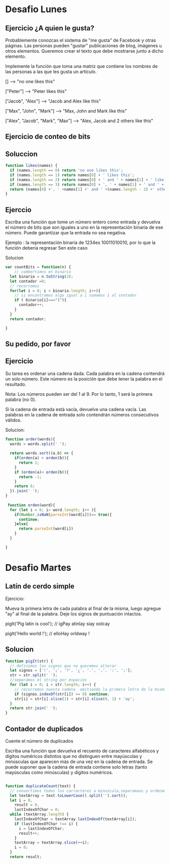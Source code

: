 # Desafio Lunes 
## Ejercicio ¿A quien le gusta?
Probablemente conozcas el sistema de "me gusta" de Facebook y otras páginas. Las personas pueden "gustar" publicaciones de blog, imágenes u otros elementos. Queremos crear el texto que debe mostrarse junto a dicho elemento.

Implemente la función que toma una matriz que contiene los nombres de las personas a las que les gusta un 
artículo.

[]                                -->  "no one likes this"

["Peter"]                         -->  "Peter likes this"

["Jacob", "Alex"]                 -->  "Jacob and Alex like this"

["Max", "John", "Mark"]           -->  "Max, John and Mark like this"

["Alex", "Jacob", "Mark", "Max"]  -->  "Alex, Jacob and 2 others like this"

## Ejercicio de conteo de bits

## Soluccion
```js
function likes(names) {
  if (names.length == 0) return 'no one likes this';
  if (names.length == 1) return names[0] + ' likes this';
  if (names.length == 2) return names[0] + ' and ' + names[1] + ' like this';
  if (names.length == 3) return names[0] + ', ' + names[1] + ' and ' + names[2] + ' like this';
  return (names[0] +', ' +names[1] +' and ' +(names.length - 2) +' others like this');
}
```

## Ejerccio 
Escriba una función que tome un número entero como entrada y devuelva el número de bits que son iguales a uno en la representación binaria de ese número. Puede garantizar que la entrada no sea negativa.

Ejemplo : la representación binaria de 1234es 10011010010, por lo que la función debería regresar 5en este caso

Solucion



```js
var countBits = function(n) {
    // combertimos en binario 
  let binario = n.toString(2);
  let contador =0;
  // recorromos
  for(let i = 0; i < binario.length; i++){
    // si encontramos algo igual a i sumamos 1 al contador 
    if ( binario[i]==="1"){
      contador++;
    }
  }
  return contador;

}
```
## Su pedido, por favor 
## Ejercicio 

Su tarea es ordenar una cadena dada. Cada palabra en la cadena contendrá un solo número. Este número es la posición que debe tener la palabra en el resultado.

Nota: Los números pueden ser del 1 al 9. Por lo tanto, 1 será la primera palabra (no 0).

Si la cadena de entrada está vacía, devuelve una cadena vacía. Las palabras en la cadena de entrada solo contendrán números consecutivos válidos.

Solucion:
``` js 
function order(words){
  words = words.split(' ');
  
  return words.sort((a,b) => {
    if(orden(a) > orden(b)){
      return 1;
    }
    if (orden(a)< orden(b)){
      return -1;
    }
    return 0;
  }).join(' ');
}
  
 function orden(word){
  for (let i = 0; i< word.length; i++ ){
    if(Number.isNaN(parseInt(word[i]))== true){
      continue;
    }else{
      return parseInt(word[i])
    }
  }

}
```
# Desafio Martes 
## Latín de cerdo simple 

Ejercicio:

Mueva la primera letra de cada palabra al final de la misma, luego agregue "ay" al final de la palabra. Deje los signos de puntuación intactos.

pigIt('Pig latin is cool'); // igPay atinlay siay oolcay

pigIt('Hello world !');     // elloHay orldway !

## Solucion
```js 
function pigIt(str) {
  // definimos los signos que no queremos alterar 
  let signos = ['!', '¡', '?', '¿', '.', ',', ':', ';'];
  str = str.split(' ');
  //separamos el string por espacios 
  for (let i = 0; i < str.length; i++) {
    // recorremos nuesta cadena  omitiendo la primera letra de la mismas 
    if (signos.indexOf(str[i]) >= 0) continue;
    str[i] = str[i].slice(1) + str[i].slice(0, 1) + 'ay';
  }
  return str.join(' ');
}

```
## Contador de  duplicados 
Cuente el número de duplicados

Escriba una función que devuelva el recuento de caracteres alfabéticos y dígitos numéricos distintos que no distinguen entre mayúsculas y minúsculas que aparecen más de una vez en la cadena de entrada. Se puede suponer que la cadena de entrada contiene solo letras (tanto mayúsculas como minúsculas) y dígitos numéricos.

```js

function duplicateCount(text) {
  // convertimos todos los carracteres a minuscula,separamaos y ordenamos 
  let textArray = text.toLowerCase().split('').sort();
  let i = 0,
    result = 0,
    lastIndexOfChar = 0;
  while (textArray.length) {
    lastIndexOfChar = textArray.lastIndexOf(textArray[i]);
    if (lastIndexOfChar !== i) {
      i = lastIndexOfChar;
      result++;
    }
    textArray = textArray.slice(++i);
    i = 0;
  }
  return result;

```
